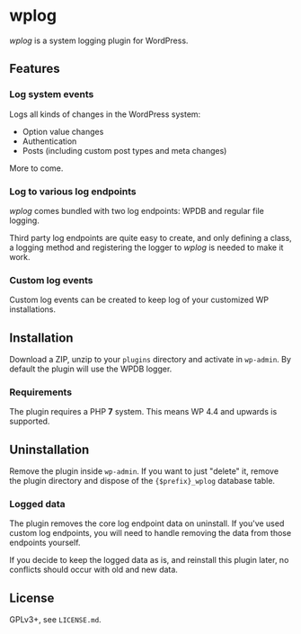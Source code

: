 # wplog

*wplog* is a system logging plugin for WordPress.

## Features

### Log system events

Logs all kinds of changes in the WordPress system:

-   Option value changes
-   Authentication
-   Posts (including custom post types and meta changes)

More to come.

### Log to various log endpoints

*wplog* comes bundled with two log endpoints: WPDB and regular file logging.

Third party log endpoints are quite easy to create, and only defining a class, a
logging method and registering the logger to *wplog* is needed to make it work.

### Custom log events

Custom log events can be created to keep log of your customized WP installations.

## Installation

Download a ZIP, unzip to your `plugins` directory and activate in `wp-admin`. By
default the plugin will use the WPDB logger.

### Requirements

The plugin requires a PHP **7** system. This means WP 4.4 and upwards is supported.

## Uninstallation

Remove the plugin inside `wp-admin`. If you want to just "delete" it, remove the
plugin directory and dispose of the `{$prefix}_wplog` database table.

### Logged data

The plugin removes the core log endpoint data on uninstall. If you've used custom log
endpoints, you will need to handle removing the data from those endpoints yourself.

If you decide to keep the logged data as is, and reinstall this plugin later, no
conflicts should occur with old and new data.

## License

GPLv3+, see `LICENSE.md`.
